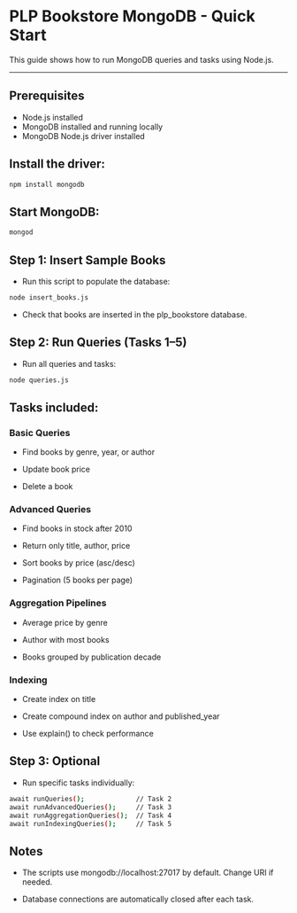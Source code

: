 # PLP Bookstore MongoDB - Quick Start

This guide shows how to run MongoDB queries and tasks using Node.js.

---

## Prerequisites

- Node.js installed
- MongoDB installed and running locally
- MongoDB Node.js driver installed

## Install the driver:

```bash
npm install mongodb
```
## Start MongoDB:

```bash
mongod
```

## Step 1: Insert Sample Books
* Run this script to populate the database:

```bash
node insert_books.js
```
* Check that books are inserted in the plp_bookstore database.

## Step 2: Run Queries (Tasks 1–5)

* Run all queries and tasks:

```bash
node queries.js
```

## Tasks included:

### Basic Queries

* Find books by genre, year, or author

* Update book price

* Delete a book

### Advanced Queries

* Find books in stock after 2010

* Return only title, author, price

* Sort books by price (asc/desc)

* Pagination (5 books per page)

### Aggregation Pipelines

* Average price by genre

* Author with most books

* Books grouped by publication decade

### Indexing

* Create index on title

* Create compound index on author and published_year

* Use explain() to check performance

## Step 3: Optional

* Run specific tasks individually:
```bash
await runQueries();             // Task 2
await runAdvancedQueries();     // Task 3
await runAggregationQueries();  // Task 4
await runIndexingQueries();     // Task 5
```

## Notes

* The scripts use mongodb://localhost:27017 by default. Change URI if needed.

* Database connections are automatically closed after each task.

